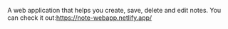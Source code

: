 A web application that helps you create, save, delete and edit notes. You can check it out:https://note-webapp.netlify.app/

